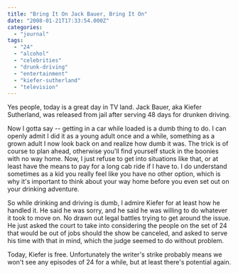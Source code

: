 ```yaml
---
title: "Bring It On Jack Bauer, Bring It On"
date: "2008-01-21T17:33:54.000Z"
categories: 
  - "journal"
tags: 
  - "24"
  - "alcohol"
  - "celebrities"
  - "drunk-driving"
  - "entertainment"
  - "kiefer-sutherland"
  - "television"
---
```


Yes people, today is a great day in TV land. Jack Bauer, aka Kiefer Sutherland, was released from jail after serving 48 days for drunken driving.

Now I gotta say -- getting in a car while loaded is a dumb thing to do. I can openly admit I did it as a young adult once and a while, something as a grown adult I now look back on and realize how dumb it was. The trick is of course to plan ahead, otherwise you'll find yourself stuck in the boonies with no way home. Now, I just refuse to get into situations like that, or at least have the means to pay for a long cab ride if I have to. I do understand sometimes as a kid you really feel like you have no other option, which is why it's important to think about your way home before you even set out on your drinking adventure.

So while drinking and driving is dumb, I admire Kiefer for at least how he handled it. He said he was sorry, and he said he was willing to do whatever it took to move on. No drawn out legal battles trying to get around the issue. He just asked the court to take into considering the people on the set of 24 that would be out of jobs should the show be canceled, and asked to serve his time with that in mind, which the judge seemed to do without problem.

Today, Kiefer is free. Unfortunately the writer's strike probably means we won't see any episodes of 24 for a while, but at least there's potential again.

